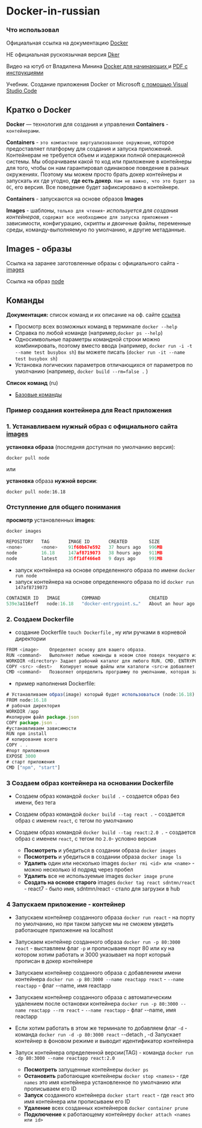 # Docker-in-russian

### Что использовал

Официальная ссылка на документацию [Docker](https://docs.docker.com/)

НЕ официальная рускоязычная версия [Dker](https://dker.ru/)

Видео на ютуб от Владилена Минина [Docker для начинающих ](https://www.youtube.com/watch?v=n9uCgUzfeRQ&t=2534s) и
[PDF с инструкциями](https://vladilen.notion.site/Docker-2021-a72201ec8573461c8a2e62e2fcf33aa3)

Учебник. Создание приложения Docker от Microsoft [с помощью Visual Studio Code](https://learn.microsoft.com/ru-ru/visualstudio/docker/tutorials/docker-tutorial)

## Кратко о Docker

**Docker** — технология для создания и управления **Containers** -` контейнерами`.

**Containers** - `это компактное виртуализованное окружение`, которое предоставляет платформу для создания и запуска приложений. Контейнерам не требуется объем и издержки полной операционной системы.
Мы оборачиваем какой то код или приложение в контейнеры для того, чтобы он нам гарантировал одинаковое поведение в разных окружениях. Поэтому мы можем просто брать докер контейнеры и запускать их где угодно, **где есть докер**. `Нам не важно, что это будет за ОС`, его версия. Все поведение будет зафиксировано в контейнере.

**Containers** - запускаются на основе образов **Images**

**Images** - шаблоны, `только для чтения`- _используется для создания контейнеров_, `содержат все необходимое для запуска приложения` - зависимости, конфигурацию, скрипты и двоичные файлы, переменные среды, команду-выполняемую по умолчанию, и другие метаданные.

## Images - образы

Ссылка на заранее заготовленные образы с официального сайта - [images](https://hub.docker.com/)

Ссылка на образ [node](https://hub.docker.com/_/node)

## Команды

**Документация:** список команд и их описание на оф. сайте [ссылка](https://docs.docker.com/engine/reference/commandline/docker/)

- Просмотр всех возможных команд в терминале `docker --help`
- Справка по любой команде (например,`docker ps --help`)
- Односимвольные параметры командной строки можно комбинировать, поэтому вместо ввода (например, `docker run -i -t --name test busybox sh`) вы можете писать (`docker run -it --name test busybox sh`)
- Установка логических параметров отличающихся от параметров по умолчанию (например, `docker build --rm=false .` )

**Список команд** (ru)

- [Базовые команды](/docs/BaseCommand.md)

### Пример создания контейнера для React приложения

### 1. Устанавливаем нужный образ с официального сайта [images](https://hub.docker.com/)

**установка образа** (последняя доступная по умолчанию версия):

```
docker pull node
```

или

**установка** образа **нужной версии**:

```
docker pull node:16.18
```

### Отступление для общего понимания

**просмотр** установленных **images**:

```
docker images
```

```js
REPOSITORY   TAG       IMAGE ID       CREATED        SIZE
<none>       <none>    91f60b67e592   37 hours ago   996MB
node         16.18     147af8719073   38 hours ago   911MB
node         latest    35ff1df466e8   9 days ago     991MB
```

- запуск контейнера на основе определенного образа по имени `docker run node`
- запуск контейнера на основе определенного образа по id `docker run 147af8719073`

```js
CONTAINER ID   IMAGE        COMMAND                  CREATED             STATUS             PORTS     NAMES
539e3a116eff   node:16.18   "docker-entrypoint.s…"   About an hour ago   Up About an hour             hardcore_hellman
```

### 2. Создаем Dockerfile

- создание Dockerfile `touch Dockerfile` , ну или ручками в корневой директории

```js
FROM <image>	Определяет основу для вашего образа.
RUN <command>	Выполняет любые команды в новом слое поверх текущего изображения и фиксирует результат. RUNтакже имеет форму оболочки для запуска команд.
WORKDIR <directory>	Задает рабочий каталог для любого RUN, CMD, ENTRYPOINT, COPY, и ADDинструкции, которые следуют за ним в Dockerfile.
COPY <src> <dest>	Копирует новые файлы или каталоги <src>и добавляет их в файловую систему контейнера по пути <dest>.
CMD <command>	Позволяет определить программу по умолчанию, которая запускается при запуске контейнера на основе этого образа. Каждый файл Dockerfile имеет только один CMD, и только последний CMD экземпляр учитывается, когда существует несколько.
```

- пример наполнения Dockerfile:

```js
# Устанавливаем образ(image) который будет использоваться (node:16.18)
FROM node:16.18
# рабочая директория
WORKDIR /app
#копируем файл package.json
COPY package.json .
#устанавливаем зависимости
RUN npm install
# копирование всего
COPY . .
#порт приложения
EXPOSE 3000
# старт приложения
CMD ["npm", "start"]
```

### 3 Создаем образ контейнера на основании Dockerfile

- Создаем образ командой `docker build .` - создается образ без имени, без тега
- Создаем образ командой `docker build --tag react .` - создается образ с именем `react`, с тегом по умолчанию
- Создаем образ командой `docker build --tag react:2.0 .` - создается образ с именем `react`, с тегом по `2.0`- условно версия

  - **Посмотреть** и убедиться в создании образа `docker images`
  - **Посмотреть** и убедиться в создании образа `docker image ls`
  - **Удалить** один или несколько images `docker rmi <id> или <name>` - можно несколько id подряд через пробел
  - **Удалить** все не используемые images `docker image prune`
  - **Создать на основе старого** images `docker tag react sdntmn/react` - react7 - было имя, sdntmn/react - стало для загрузки в hub

### 4 Запускаем приложение - контейнер

- Запускаем контейнер созданного образа `docker run react` - на порту по умолчанию, но при таком запуске мы не сможем увидеть работающее приложение на localhost
- Запускаем контейнер созданного образа `docker run -p 80:3000 react` - выставляем флаг `-p` и прописываем порт 80 или ку на котором хотим работать и 3000 указывает на порт который прописан в докер контейнере
- Запускаем контейнер созданного образа с добавлением имени контейнера `docker run -p 80:3000 --name reactapp react` - `--name reactapp` - флаг --name, имя reactapp
- Запускаем контейнер созданного образа с автоматическим удалением после остановки контейнера `docker run -p 80:3000 --name reactapp --rm react` - `--name reactapp` - флаг --name, имя reactapp
- Если хотим работать в этом же терминале то добавляем флаг `-d` - команда `docker run -d -p 80:3000 react` --detach , -d Запускает контейнер в фоновом режиме и выводит идентификатор контейнера
- Запуск контейнера определенной версии(TAG) - команда `docker run -dp 80:3000 --name reactapp react:2.0`

  - **Посмотреть** запущенные контейнеры `docker ps`
  - **Остановить** работающие контейнеры `docker stop <names>` - где `names` это имя контейнера установленное по умолчанию или прописываем его ID
  - **Запуск** созданного контейнера `docker start react` - где `react` это имя контейнера или прописываем его ID
  - **Удаление** всех созданных контейнеров `docker container prune`
  - **Подключение** к работающему контейнеру `docker attach <names или id>`
